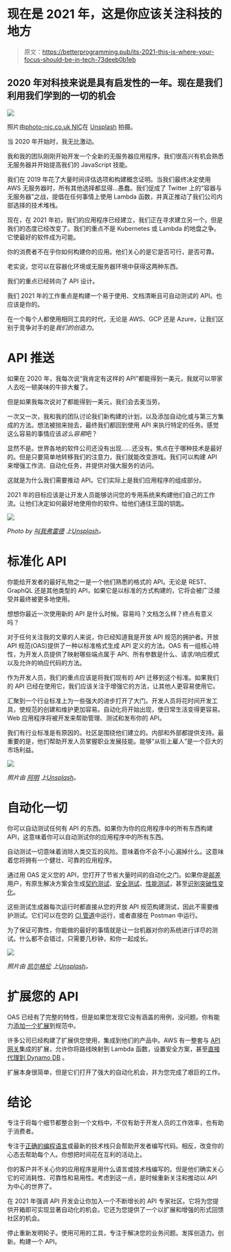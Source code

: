 # 现在是 2021 年，这是你应该关注科技的地方

> 原文：<https://betterprogramming.pub/its-2021-this-is-where-your-focus-should-be-in-tech-73deeb0b1eb>

## 2020 年对科技来说是具有启发性的一年。现在是我们利用我们学到的一切的机会

![](img/5fe4aa19503be9ccfa7b5ceb5c27e112.png)

照片由[photo-nic.co.uk NIC](https://unsplash.com/@chiro?utm_source=unsplash&utm_medium=referral&utm_content=creditCopyText)在 [Unsplash](https://unsplash.com/s/photos/focus?utm_source=unsplash&utm_medium=referral&utm_content=creditCopyText) 拍摄。

当 2020 年开始时，我无比激动。

我和我的团队刚刚开始开发一个全新的无服务器应用程序。我们很高兴有机会熟悉无服务器并开始提高我们的 JavaScript 技能。

我们在 2019 年花了大量时间评估选项和构建概念证明。当我们最终决定使用 AWS 无服务器时，所有其他选择都显得…愚蠢。我们促成了 Twitter 上的“容器与无服务器”之战，提倡在任何事情上使用 Lambda 函数，并真正推动了我们公司内部选择的技术堆栈。

现在，在 2021 年初，我们的应用程序已经建立，我们正在寻求建立另一个。但是我们的态度已经改变了。我们的重点不是 Kubernetes 或 Lambda 的地盘之争。它使最好的软件成为可能。

你的消费者不在乎你如何构建你的应用。他们关心的是它是否可行，是否可靠。

老实说，您可以在容器化环境或无服务器环境中获得这两种东西。

我们的重点已经转向了 API 设计。

我们 2021 年的工作重点是构建一个易于使用、文档清晰且可自动测试的 API。也应该是你的。

在一个每个人都使用相同工具的时代，无论是 AWS、GCP 还是 Azure，让我们区别于竞争对手的是*我们的创造力*。

# API 推送

如果在 2020 年，我每次说“我肯定有这样的 API”都能得到一美元，我就可以带家人去吃一顿美味的牛排大餐了。

但是如果我每次说对了都能得到一美元，我们会去麦当劳。

一次又一次，我和我的团队讨论我们新构建的计划，以及添加自动化或与第三方集成的方法。想法被抛来抛去，最终我们都回到使用 API 来执行特定的任务。感觉这么容易的事情应该*这么容易*吧？

显然不是。世界各地的软件公司还没有出现……还没有。焦点在于哪种技术是最好的。但是只要简单地转移我们的注意力，我们就能改变游戏。我们可以构建 API 来增强工作流、自动化任务，并提供对强大服务的访问。

这就是为什么我们需要推动 API。它们实际上是我们应用程序的组成部分。

2021 年的目标应该是让开发人员能够访问您的专用系统来构建他们自己的工作流。让他们决定如何最好地使用你的软件。给他们通往王国的钥匙。

![](img/4731c8e4e125d724ae4295520779d1ee.png)

*Photo by* [*叫我弗雷德*](https://unsplash.com/@callmefred?utm_source=unsplash&utm_medium=referral&utm_content=creditCopyText) *上*[*Unsplash*](https://unsplash.com/s/photos/automate?utm_source=unsplash&utm_medium=referral&utm_content=creditCopyText)*。*

# 标准化 API

你能给开发者的最好礼物之一是一个他们熟悉的格式的 API。无论是 REST、GraphQL 还是其他类型的 API，如果它是以标准的方式构建的，它将会被广泛接受并最终被更多地使用。

想想你最近一次使用新的 API 是什么时候。容易吗？文档怎么样？终点有意义吗？

对于任何关注我的文章的人来说，你已经知道我是开放 API 规范的拥护者。开放 API 规范(OAS)提供了一种以标准格式生成 API 定义的方法。OAS 有一组核心特性，为开发人员提供了映射哪些端点属于 API、所有参数是什么、请求/响应模式以及允许的响应代码的方法。

作为开发人员，我们的重点应该是将我们现有的 API 迁移到这个标准。如果我们的 API 已经在使用它，我们应该关注于增强它的方法，让其他人更容易使用它。

汇聚到一个行业标准上为一些强大的进步打开了大门。开发人员将花时间开发工具，使规范的创建和维护更加容易。自动化将开始出现，使日常生活变得更容易。Web 应用程序将被开发来帮助管理、测试和发布你的 API。

我们有行业标准是有原因的。社区是围绕他们建立的。内部和外部都提供支持。最重要的是，他们帮助开发人员掌握职业发展技能。能够“从街上雇人”是一个巨大的市场利益。

![](img/416d8fffe12e35e3c6256058b225afb3.png)

*照片由* [*阿明*](https://unsplash.com/@hero92?utm_source=unsplash&utm_medium=referral&utm_content=creditCopyText) *上*[*Unsplash*](https://unsplash.com/s/photos/factory?utm_source=unsplash&utm_medium=referral&utm_content=creditCopyText)*。*

# 自动化一切

你可以自动测试任何有 API 的东西。如果你为你的应用程序中的所有东西构建 API，这意味着你可以自动测试你的应用程序中的所有东西。

自动测试一切意味着消除人类交互的风险。意味着你不会不小心漏掉什么。这意味着您将拥有一个健壮、可靠的应用程序。

通过用 OAS 定义您的 API，您打开了节省大量时间的自动化之门。如果你是[邮差](https://www.postman.com/)用户，有原生解决方案会生成[契约测试](https://medium.com/better-programming/dynamic-test-generation-with-open-api-spec-3-0-10dacd7866c2)、[安全测试](https://github.com/allenheltondev/postman-security-test-generator)、[性能测试](https://medium.com/better-programming/how-to-automatically-monitor-api-performance-with-dynamic-testing-c73360257f49)，甚至[识别突破性变化](https://blog.postman.com/how-to-catch-breaking-changes-before-they-happen/)。

这些测试生成器每次运行时都直接从您的开放 API 规范构建测试，因此不需要维护测试。它们可以在您的 [CI 管道](https://medium.com/better-programming/how-to-build-a-ci-cd-pipeline-in-aws-in-5-minutes-and-58-seconds-4de156477042)中运行，或者直接在 Postman 中运行。

为了保证可靠性，你能做的最好的事情就是让一台机器对你的系统进行详尽的测试。什么都不会错过，只需要几秒钟，和你一起成长。

![](img/94c5e20ca1ac57e8f12735c3fd51cdbf.png)

*照片由* [*凯尔格伦*](https://unsplash.com/@kylejglenn?utm_source=unsplash&utm_medium=referral&utm_content=creditCopyText) *上*[*Unsplash*](https://unsplash.com/s/photos/extend?utm_source=unsplash&utm_medium=referral&utm_content=creditCopyText)*。*

# 扩展您的 API

OAS 已经有了完整的特性，但是如果您发现它没有涵盖的用例，没问题。你有能力[添加一个扩展](https://swagger.io/docs/specification/openapi-extensions/)到规范中。

许多公司已经构建了扩展供您使用，集成到他们的产品中。AWS 有一整套与 [API 网关](https://docs.aws.amazon.com/apigateway/latest/developerguide/welcome.html)集成的扩展，允许你将路线映射到 Lambda 函数，设置安全方案，甚至[直接代理到 Dynamo DB](https://github.com/allenheltondev/cicd-changelog/blob/master/back-end/openapi-spec.yaml) 。

扩展本身很简单，但是它们打开了强大的自动化机会，并为您完成了艰巨的工作。

# 结论

专注于将每个细节都整合到一个文档中，不仅有助于开发人员的工作效率，也有助于消费者。

专注于[正确的编程语言](https://medium.com/better-programming/how-to-choose-the-best-programming-language-for-your-new-project-d72b2e586aac)或最新的技术栈只会帮助开发者编写代码。相反，改变你的心态去帮助每个人。你想把时间花在互利的活动上。

你的客户并不关心你的应用程序是用什么语言或技术栈编写的。但是他们确实关心它的可消耗性、可靠性和易用性。考虑到这一点，是时候重新关注和推动以 API 为中心的世界了。

在 2021 年强调 API 开发会让你加入一个不断增长的 API 专家社区。它将为您提供开箱即可实现显著自动化的机会。它还为您提供了一个以扩展和增强的形式回馈社区的机会。

停止重新发明轮子。使用可用的工具，专注于解决您的业务问题。发挥创造力。创新。构建一个 API。